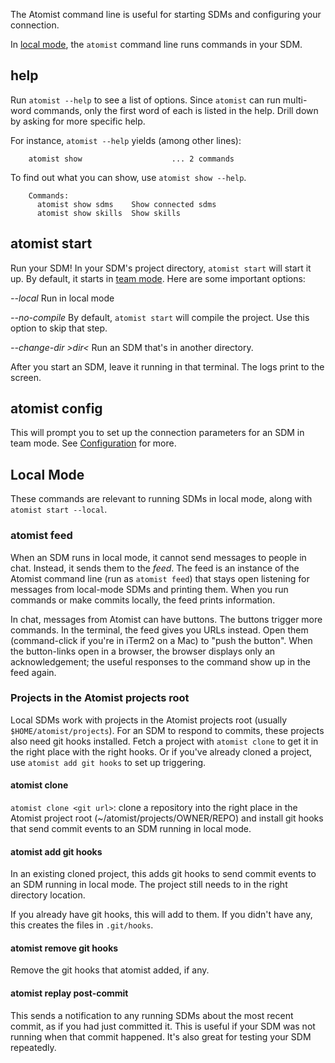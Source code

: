 The Atomist command line is useful for starting SDMs and configuring your connection.

In [local mode][local], the `atomist` command line runs commands in your SDM.

## help

Run `atomist --help` to see a list of options. Since `atomist` can run multi-word commands,
only the first word of each is listed in the help. Drill down by asking for more specific help.

For instance, `atomist --help` yields (among other lines):

        atomist show                    ... 2 commands

To find out what you can show, use `atomist show --help`.

        Commands:
          atomist show sdms    Show connected sdms
          atomist show skills  Show skills

## atomist start

Run your SDM! In your SDM's project directory, `atomist start` will start it up. By default, it
starts in [team mode](team.md). Here are some important options:

*--local* Run in local mode

*--no-compile* By default, `atomist start` will compile the project. Use this option to skip that step.

*--change-dir &gt;dir&lt;* Run an SDM that's in another directory.

After you start an SDM, leave it running in that terminal. The logs print to the screen.

## atomist config

This will prompt you to set up the connection parameters for an SDM in team mode. See [Configuration](prerequisites.md#user-configuration) for more.


## Local Mode

These commands are relevant to running SDMs in local mode, along with `atomist start --local`.

### atomist feed

When an SDM runs in local mode, it cannot send messages to people in chat. Instead, it sends them to the *feed*. 
The feed is an instance of the Atomist command line (run as `atomist feed`) that stays open listening for messages
from local-mode SDMs and printing them. When you run commands or make commits locally, the feed prints information.

In chat, messages from Atomist can have buttons. The buttons trigger more commands. In the terminal, the feed 
gives you URLs instead. Open them (command-click if you're in iTerm2 on a Mac) to "push the button". When the button-links
open in a browser, the browser displays only an acknowledgement; the useful responses to the command show up in the feed again.

### Projects in the Atomist projects root

Local SDMs work with projects in the Atomist projects root (usually `$HOME/atomist/projects`). For an SDM to respond to commits,
these projects also need git hooks installed. Fetch a project with `atomist clone` to get it in the right place with the right
hooks. Or if you've already cloned a project, use `atomist add git hooks` to set up triggering.

#### atomist clone

`atomist clone <git url>`: clone a repository into the right place in the Atomist project root (~/atomist/projects/OWNER/REPO) and install git hooks that send commit events to an SDM running in local mode.

#### atomist add git hooks

In an existing cloned project, this adds git hooks to send commit events to an SDM running in local mode. The project still needs to in the right directory location.

If you already have git hooks, this will add to them. If you didn't have any, this creates the files
in `.git/hooks`.

#### atomist remove git hooks

Remove the git hooks that atomist added, if any.

#### atomist replay post-commit

This sends a notification to any running SDMs about the most recent commit, as if you had just committed it. This is useful if your
SDM was not running when that commit happened. It's also great for testing your SDM repeatedly.



[local]: local.md (Atomist SDM Local Mode)